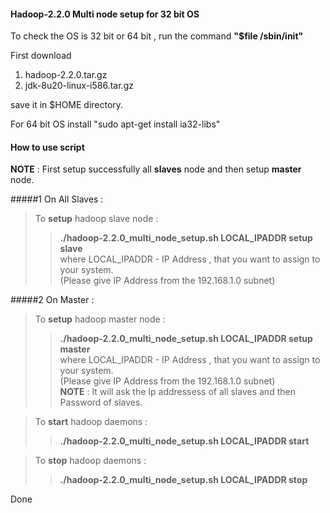 #### Hadoop-2.2.0 Multi node setup for 32 bit OS

To check the OS is 32 bit or 64 bit , run the command **"$file /sbin/init"**

First download 

1. hadoop-2.2.0.tar.gz 
2. jdk-8u20-linux-i586.tar.gz 

save it in $HOME directory.

For 64 bit OS install
"sudo apt-get install ia32-libs"

#### How to use script
**NOTE** : First setup successfully all **slaves** node and then setup **master** node.           

#####1 On All Slaves :                
  > To **setup** hadoop slave node :            
  >>**./hadoop-2.2.0_multi_node_setup.sh LOCAL_IPADDR  setup slave**           
where LOCAL_IPADDR - IP Address , that you want to assign to your system.    
                  (Please give IP Address from the 192.168.1.0 subnet)         

#####2 On Master :
  > To **setup** hadoop master node :        
  >>**./hadoop-2.2.0_multi_node_setup.sh LOCAL_IPADDR  setup master**           
where LOCAL_IPADDR - IP Address , that you want to assign to your system.    
                  (Please give IP Address from the 192.168.1.0 subnet)         
**NOTE** : It will ask the Ip addressess of all slaves and then Password of slaves.        

  > To **start** hadoop daemons :
  >> **./hadoop-2.2.0_multi_node_setup.sh LOCAL_IPADDR start**   

  > To **stop** hadoop daemons :
  >> **./hadoop-2.2.0_multi_node_setup.sh LOCAL_IPADDR stop**   

Done


